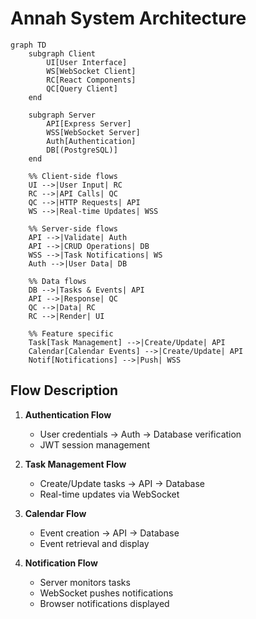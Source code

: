
# Annah System Architecture

```mermaid
graph TD
    subgraph Client
        UI[User Interface]
        WS[WebSocket Client]
        RC[React Components]
        QC[Query Client]
    end

    subgraph Server
        API[Express Server]
        WSS[WebSocket Server]
        Auth[Authentication]
        DB[(PostgreSQL)]
    end

    %% Client-side flows
    UI -->|User Input| RC
    RC -->|API Calls| QC
    QC -->|HTTP Requests| API
    WS -->|Real-time Updates| WSS

    %% Server-side flows
    API -->|Validate| Auth
    API -->|CRUD Operations| DB
    WSS -->|Task Notifications| WS
    Auth -->|User Data| DB

    %% Data flows
    DB -->|Tasks & Events| API
    API -->|Response| QC
    QC -->|Data| RC
    RC -->|Render| UI

    %% Feature specific
    Task[Task Management] -->|Create/Update| API
    Calendar[Calendar Events] -->|Create/Update| API
    Notif[Notifications] -->|Push| WSS
```

## Flow Description

1. **Authentication Flow**
   - User credentials → Auth → Database verification
   - JWT session management

2. **Task Management Flow**
   - Create/Update tasks → API → Database
   - Real-time updates via WebSocket

3. **Calendar Flow**
   - Event creation → API → Database
   - Event retrieval and display

4. **Notification Flow**
   - Server monitors tasks
   - WebSocket pushes notifications
   - Browser notifications displayed
